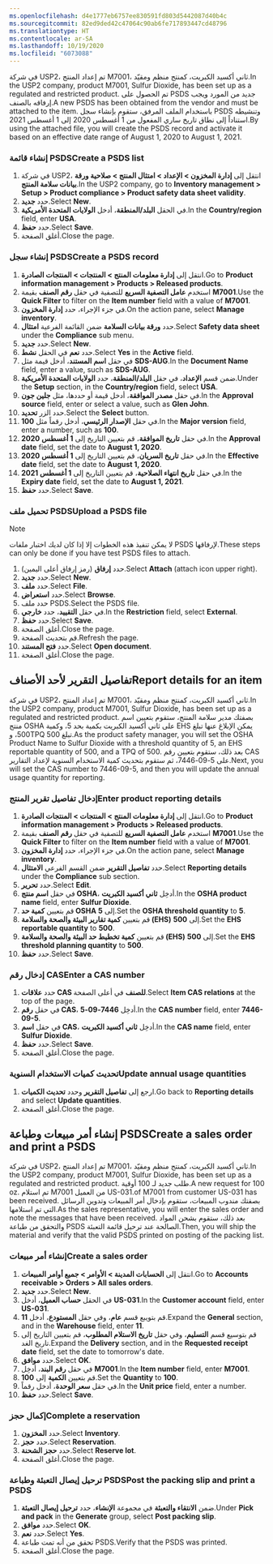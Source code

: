 ```yaml
---
ms.openlocfilehash: d4e1777eb6757ee830591fd803d5442087d40b4c
ms.sourcegitcommit: 82ed9ded42c47064c90ab6fe717893447cd48796
ms.translationtype: HT
ms.contentlocale: ar-SA
ms.lasthandoff: 10/19/2020
ms.locfileid: "6073088"
---
```

<span data-ttu-id="3da61-101">في شركة USP2، تم إعداد المنتج M7001، ثاني أكسيد الكبريت، كمنتج منظم ومقيّد.</span><span class="sxs-lookup"><span data-stu-id="3da61-101">In the USP2 company, product M7001, Sulfur Dioxide, has been set up as a regulated and restricted product.</span></span> <span data-ttu-id="3da61-102">تم الحصول على PSDS جديد من المورد ويجب إرفاقه بالصنف.</span><span class="sxs-lookup"><span data-stu-id="3da61-102">A new PSDS has been obtained from the vendor and must be attached to the item.</span></span> <span data-ttu-id="3da61-103">باستخدام الملف المرفق، ستقوم بإنشاء سجل PSDS وتنشيطه استناداً إلى نطاق تاريخ ساري المفعول من 1 أغسطس 2020 إلى 1 أغسطس 2021.</span><span class="sxs-lookup"><span data-stu-id="3da61-103">By using the attached file, you will create the PSDS record and activate it based on an effective date range of August 1, 2020 to August 1, 2021.</span></span>

### <a name="create-a-psds-list"></a><span data-ttu-id="3da61-104">إنشاء قائمة PSDS</span><span class="sxs-lookup"><span data-stu-id="3da61-104">Create a PSDS list</span></span>

1.  <span data-ttu-id="3da61-105">في شركة USP2، انتقل إلى **إدارة المخزون > الإعداد > امتثال المنتج > صلاحية ورقة بيانات سلامة المنتج**.</span><span class="sxs-lookup"><span data-stu-id="3da61-105">In the USP2 company, go to **Inventory management > Setup > Product compliance > Product safety data sheet validity**.</span></span>
2.  <span data-ttu-id="3da61-106">حدد **جديد‏‎**.</span><span class="sxs-lookup"><span data-stu-id="3da61-106">Select **New**.</span></span>
3.  <span data-ttu-id="3da61-107">في الحقل **البلد/المنطقة**، أدخل **الولايات المتحدة الأمريكية**.</span><span class="sxs-lookup"><span data-stu-id="3da61-107">In the **Country/region** field, enter **USA**.</span></span>
4.  <span data-ttu-id="3da61-108">حدد **حفظ**.</span><span class="sxs-lookup"><span data-stu-id="3da61-108">Select **Save**.</span></span>
5.  <span data-ttu-id="3da61-109">أغلق الصفحة.</span><span class="sxs-lookup"><span data-stu-id="3da61-109">Close the page.</span></span>

### <a name="create-a-psds-record"></a><span data-ttu-id="3da61-110">إنشاء سجل PSDS</span><span class="sxs-lookup"><span data-stu-id="3da61-110">Create a PSDS record</span></span>

1.  <span data-ttu-id="3da61-111">انتقل إلى **إدارة معلومات المنتج > المنتجات > المنتجات الصادرة**.</span><span class="sxs-lookup"><span data-stu-id="3da61-111">Go to **Product information management > Products > Released products**.</span></span>
2.  <span data-ttu-id="3da61-112">استخدم **عامل التصفية السريع** للتصفية في حقل **رقم الصنف** بقيمة **M7001**.</span><span class="sxs-lookup"><span data-stu-id="3da61-112">Use the **Quick Filter** to filter on the **Item number** field with a value of **M7001**.</span></span>
3.  <span data-ttu-id="3da61-113">في جزء الإجراء، حدد **إدارة المخزون**.</span><span class="sxs-lookup"><span data-stu-id="3da61-113">On the action pane, select **Manage inventory**.</span></span>
4.  <span data-ttu-id="3da61-114">حدد **ورقة بيانات السلامة** ضمن القائمة الفرعية **امتثال**.</span><span class="sxs-lookup"><span data-stu-id="3da61-114">Select **Safety data sheet** under the **Compliance** sub menu.</span></span>
5.  <span data-ttu-id="3da61-115">حدد **جديد‏‎**.</span><span class="sxs-lookup"><span data-stu-id="3da61-115">Select **New**.</span></span>
6.  <span data-ttu-id="3da61-116">حدد **نعم** في الحقل **نشط**.</span><span class="sxs-lookup"><span data-stu-id="3da61-116">Select **Yes** in the **Active** field.</span></span>
7.  <span data-ttu-id="3da61-117">في حقل **اسم المستند**، أدخل قيمة مثل **SDS-AUG**.</span><span class="sxs-lookup"><span data-stu-id="3da61-117">In the **Document Name** field, enter a value, such as **SDS-AUG**.</span></span>
8.  <span data-ttu-id="3da61-118">ضمن قسم **الإعداد**، في حقل **البلد/المنطقة**، حدد **الولايات المتحدة الأمريكية**.</span><span class="sxs-lookup"><span data-stu-id="3da61-118">Under the **Setup** section, in the **Country/region** field, select **USA**.</span></span>
9.  <span data-ttu-id="3da61-119">في حقل **مصدر الموافقة**، أدخل قيمة أو حددها، مثل **جلين جون**.</span><span class="sxs-lookup"><span data-stu-id="3da61-119">In the **Approval source** field, enter or select a value, such as **Glen John**.</span></span>
10. <span data-ttu-id="3da61-120">حدد الزر **تحديد**.</span><span class="sxs-lookup"><span data-stu-id="3da61-120">Select the **Select** button.</span></span>
11. <span data-ttu-id="3da61-121">في حقل **الإصدار الرئيسي**، أدخل رقماً مثل **100**.</span><span class="sxs-lookup"><span data-stu-id="3da61-121">In the **Major version** field, enter a number, such as **100**.</span></span>
12. <span data-ttu-id="3da61-122">في حقل **تاريخ الموافقة**، قم بتعيين التاريخ إلى **1 أغسطس 2020**.</span><span class="sxs-lookup"><span data-stu-id="3da61-122">In the **Approval date** field, set the date to **August 1, 2020**.</span></span>
13. <span data-ttu-id="3da61-123">في حقل **تاريخ السريان**، قم بتعيين التاريخ إلى **1 أغسطس 2020**.</span><span class="sxs-lookup"><span data-stu-id="3da61-123">In the **Effective date** field, set the date to **August 1, 2020**.</span></span>
14. <span data-ttu-id="3da61-124">في حقل **تاريخ انتهاء الصلاحية**، قم بتعيين التاريخ إلى **1 أغسطس 2021**.</span><span class="sxs-lookup"><span data-stu-id="3da61-124">In the **Expiry date** field, set the date to **August 1, 2021**.</span></span>
15. <span data-ttu-id="3da61-125">حدد **حفظ**.</span><span class="sxs-lookup"><span data-stu-id="3da61-125">Select **Save**.</span></span>

### <a name="upload-a-psds-file"></a><span data-ttu-id="3da61-126">تحميل ملف PSDS</span><span class="sxs-lookup"><span data-stu-id="3da61-126">Upload a PSDS file</span></span>
> [!NOTE]
> <span data-ttu-id="3da61-127">لا يمكن تنفيذ هذه الخطوات إلا إذا كان لديك اختبار ملفات PSDS لإرفاقها.</span><span class="sxs-lookup"><span data-stu-id="3da61-127">These steps can only be done if you have test PSDS files to attach.</span></span>

1. <span data-ttu-id="3da61-128">حدد **إرفاق** (رمز إرفاق أعلى اليمين).</span><span class="sxs-lookup"><span data-stu-id="3da61-128">Select **Attach** (attach icon upper right).</span></span>
2. <span data-ttu-id="3da61-129">حدد **جديد‏‎**.</span><span class="sxs-lookup"><span data-stu-id="3da61-129">Select **New**.</span></span>
3. <span data-ttu-id="3da61-130">حدد **ملف**.</span><span class="sxs-lookup"><span data-stu-id="3da61-130">Select **File**.</span></span>
4. <span data-ttu-id="3da61-131">حدد **استعراض**.</span><span class="sxs-lookup"><span data-stu-id="3da61-131">Select **Browse**.</span></span>
5. <span data-ttu-id="3da61-132">حدد ملف PSDS.</span><span class="sxs-lookup"><span data-stu-id="3da61-132">Select the PSDS file.</span></span>
6. <span data-ttu-id="3da61-133">في حقل **التقييد**، حدد **خارجي**.</span><span class="sxs-lookup"><span data-stu-id="3da61-133">In the **Restriction** field, select **External**.</span></span>
7. <span data-ttu-id="3da61-134">حدد **حفظ**.</span><span class="sxs-lookup"><span data-stu-id="3da61-134">Select **Save**.</span></span>
8. <span data-ttu-id="3da61-135">أغلق الصفحة.</span><span class="sxs-lookup"><span data-stu-id="3da61-135">Close the page.</span></span>
9. <span data-ttu-id="3da61-136">قم بتحديث الصفحة.</span><span class="sxs-lookup"><span data-stu-id="3da61-136">Refresh the page.</span></span>
10. <span data-ttu-id="3da61-137">حدد **فتح المستند**.</span><span class="sxs-lookup"><span data-stu-id="3da61-137">Select **Open document**.</span></span>
11. <span data-ttu-id="3da61-138">أغلق الصفحة.</span><span class="sxs-lookup"><span data-stu-id="3da61-138">Close the page.</span></span>

## <a name="report-details-for-an-item"></a><span data-ttu-id="3da61-139">تفاصيل التقرير لأحد الأصناف</span><span class="sxs-lookup"><span data-stu-id="3da61-139">Report details for an item</span></span>

<span data-ttu-id="3da61-140">في شركة USP2، تم إعداد المنتج M7001، ثاني أكسيد الكبريت، كمنتج منظم ومقيّد.</span><span class="sxs-lookup"><span data-stu-id="3da61-140">In the USP2 company, product M7001, Sulfur Dioxide, has been set up as a regulated and restricted product.</span></span> <span data-ttu-id="3da61-141">بصفتك مدير سلامة المنتج، ستقوم بتعيين اسم منتج OSHA على ثاني أكسيد الكبريت بكمية بحد 5، وكمية EHS يمكن الإبلاغ عنها تبلغ 500، وTPQ تبلغ 500.</span><span class="sxs-lookup"><span data-stu-id="3da61-141">As the product safety manager, you will set the OSHA Product Name to Sulfur Dioxide with a threshold quantity of 5, an EHS reportable quantity of 500, and a TPQ of 500.</span></span> <span data-ttu-id="3da61-142">بعد ذلك، ستقوم بتعيين رقم CAS على 5-09-7446، ثم ستقوم بتحديث كمية الاستخدام السنوية لإعداد التقارير.</span><span class="sxs-lookup"><span data-stu-id="3da61-142">Next, you will set the CAS number to 7446-09-5, and then you will update the annual usage quantity for reporting.</span></span>

### <a name="enter-product-reporting-details"></a><span data-ttu-id="3da61-143">إدخال تفاصيل تقرير المنتج</span><span class="sxs-lookup"><span data-stu-id="3da61-143">Enter product reporting details</span></span>

1.  <span data-ttu-id="3da61-144">انتقل إلى **إدارة معلومات المنتج > المنتجات > المنتجات الصادرة**.</span><span class="sxs-lookup"><span data-stu-id="3da61-144">Go to **Product information management > Products > Released products**.</span></span>
2.  <span data-ttu-id="3da61-145">استخدم **عامل التصفية السريع** للتصفية في حقل **رقم الصنف** بقيمة **M7001**.</span><span class="sxs-lookup"><span data-stu-id="3da61-145">Use the **Quick Filter** to filter on the **Item number** field with a value  of **M7001**.</span></span>
3.  <span data-ttu-id="3da61-146">في جزء الإجراء، حدد **إدارة المخزون**.</span><span class="sxs-lookup"><span data-stu-id="3da61-146">On the action pane, select **Manage inventory**.</span></span>
4.  <span data-ttu-id="3da61-147">حدد **تفاصيل التقرير** ضمن القسم الفرعي **الامتثال**.</span><span class="sxs-lookup"><span data-stu-id="3da61-147">Select **Reporting details** under the **Compliance** sub section.</span></span>
5.  <span data-ttu-id="3da61-148">حدد **تحرير**.</span><span class="sxs-lookup"><span data-stu-id="3da61-148">Select **Edit**.</span></span>
6.  <span data-ttu-id="3da61-149">في حقل **اسم منتج OSHA**، أدخِل **ثاني أكسيد الكبريت**.</span><span class="sxs-lookup"><span data-stu-id="3da61-149">In the **OSHA product name** field, enter **Sulfur Dioxide**.</span></span>
7.  <span data-ttu-id="3da61-150">قم بتعيين **كمية حد OSHA** إلى **5**.</span><span class="sxs-lookup"><span data-stu-id="3da61-150">Set the **OSHA threshold quantity** to **5**.</span></span>
8.  <span data-ttu-id="3da61-151">قم بتعيين **كمية تقارير البيئة والصحة والسلامة (EHS)** إلى **500**.</span><span class="sxs-lookup"><span data-stu-id="3da61-151">Set the **EHS reportable quantity** to **500**.</span></span>
9.  <span data-ttu-id="3da61-152">قم بتعيين **كمية تخطيط حد البيئة والصحة والسلامة (EHS)** إلى **500**.</span><span class="sxs-lookup"><span data-stu-id="3da61-152">Set the **EHS threshold planning quantity** to **500**.</span></span>
10. <span data-ttu-id="3da61-153">حدد **حفظ**.</span><span class="sxs-lookup"><span data-stu-id="3da61-153">Select **Save**.</span></span>

### <a name="enter-a-cas-number"></a><span data-ttu-id="3da61-154">إدخال رقم CAS</span><span class="sxs-lookup"><span data-stu-id="3da61-154">Enter a CAS number</span></span>

1. <span data-ttu-id="3da61-155">حدد **علاقات CAS للصنف** في أعلى الصفحة.</span><span class="sxs-lookup"><span data-stu-id="3da61-155">Select **Item CAS relations** at the top of the page.</span></span>
2. <span data-ttu-id="3da61-156">في حقل **رقم CAS**، أدخِل **7446-09-5**.</span><span class="sxs-lookup"><span data-stu-id="3da61-156">In the **CAS number** field, enter **7446-09-5**.</span></span>
3. <span data-ttu-id="3da61-157">في حقل **اسم CAS**، أدخِل **ثاني أكسيد الكبريت**.</span><span class="sxs-lookup"><span data-stu-id="3da61-157">In the **CAS name** field, enter **Sulfur Dioxide**.</span></span>
4. <span data-ttu-id="3da61-158">حدد **حفظ**.</span><span class="sxs-lookup"><span data-stu-id="3da61-158">Select **Save**.</span></span>
5. <span data-ttu-id="3da61-159">أغلق الصفحة.</span><span class="sxs-lookup"><span data-stu-id="3da61-159">Close the page.</span></span>

### <a name="update-annual-usage-quantities"></a><span data-ttu-id="3da61-160">تحديث كميات الاستخدام السنوية</span><span class="sxs-lookup"><span data-stu-id="3da61-160">Update annual usage quantities</span></span>

1. <span data-ttu-id="3da61-161">ارجع إلى **تفاصيل التقرير** وحدد **تحديث الكميات**.</span><span class="sxs-lookup"><span data-stu-id="3da61-161">Go back to **Reporting details** and select **Update quantities**.</span></span>
2. <span data-ttu-id="3da61-162">أغلق الصفحة.</span><span class="sxs-lookup"><span data-stu-id="3da61-162">Close the page.</span></span>


## <a name="create-a-sales-order-and-print-a-psds"></a><span data-ttu-id="3da61-163">إنشاء أمر مبيعات وطباعة PSDS</span><span class="sxs-lookup"><span data-stu-id="3da61-163">Create a sales order and print a PSDS</span></span>

<span data-ttu-id="3da61-164">في شركة USP2، تم إعداد المنتج M7001، ثاني أكسيد الكبريت، كمنتج منظم ومقيّد.</span><span class="sxs-lookup"><span data-stu-id="3da61-164">In the USP2 company, product M7001, Sulfur Dioxide, has been set up as a regulated and restricted product.</span></span> <span data-ttu-id="3da61-165">طلب جديد لـ 100 أوقية.</span><span class="sxs-lookup"><span data-stu-id="3da61-165">A new request for 100 oz.</span></span> <span data-ttu-id="3da61-166">تم استلام M7001 من العميل US-031.</span><span class="sxs-lookup"><span data-stu-id="3da61-166">of M7001 from customer US-031 has been received.</span></span> <span data-ttu-id="3da61-167">بصفتك مندوب المبيعات، ستقوم بإدخال أمر المبيعات وتدوين الرسائل التي تم استلامها.</span><span class="sxs-lookup"><span data-stu-id="3da61-167">As the sales representative, you will enter the sales order and note the messages that have been received.</span></span>
<span data-ttu-id="3da61-168">بعد ذلك، ستقوم بشحن المواد والتحقق من طباعة PSDS الصالحة عند ترحيل قائمة التعبئة.</span><span class="sxs-lookup"><span data-stu-id="3da61-168">Then, you will ship the material and verify that the valid PSDS printed on posting of the packing list.</span></span>

### <a name="create-a-sales-order"></a><span data-ttu-id="3da61-169">إنشاء أمر مبيعات</span><span class="sxs-lookup"><span data-stu-id="3da61-169">Create a sales order</span></span>

1.  <span data-ttu-id="3da61-170">انتقل إلى **الحسابات المدينة > الأوامر > جميع أوامر المبيعات**.</span><span class="sxs-lookup"><span data-stu-id="3da61-170">Go to **Accounts receivable > Orders > All sales orders**.</span></span>
2.  <span data-ttu-id="3da61-171">حدد **جديد‏‎**.</span><span class="sxs-lookup"><span data-stu-id="3da61-171">Select **New**.</span></span>
3.  <span data-ttu-id="3da61-172">في الحقل **حساب العميل**، أدخل **US-031**.</span><span class="sxs-lookup"><span data-stu-id="3da61-172">In the **Customer account** field, enter **US-031**.</span></span>
4.  <span data-ttu-id="3da61-173">قم بتويبع قسم **عام**، وفي حقل **المستودع**، أدخل **11**.</span><span class="sxs-lookup"><span data-stu-id="3da61-173">Expand the **General** section, and in the **Warehouse** field, enter **11**.</span></span>
5.  <span data-ttu-id="3da61-174">قم بتوسيع قسم **التسليم**، وفي حقل **تاريخ الاستلام المطلوب**، قم بتعيين التاريخ إلى تاريخ الغد.</span><span class="sxs-lookup"><span data-stu-id="3da61-174">Expand the **Delivery** section, and in the **Requested receipt date** field, set the date to tomorrow's date.</span></span>
6.  <span data-ttu-id="3da61-175">حدد **موافق**.</span><span class="sxs-lookup"><span data-stu-id="3da61-175">Select **OK**.</span></span>
7.  <span data-ttu-id="3da61-176">في حقل **رقم البند**، أدخِل **M7001**.</span><span class="sxs-lookup"><span data-stu-id="3da61-176">In the **Item number** field, enter **M7001**.</span></span>
8.  <span data-ttu-id="3da61-177">قم بتعيين **الكمية** إلى **100**.</span><span class="sxs-lookup"><span data-stu-id="3da61-177">Set the **Quantity** to **100**.</span></span>
9.  <span data-ttu-id="3da61-178">في حقل **سعر الوحدة**، أدخل رقماً.</span><span class="sxs-lookup"><span data-stu-id="3da61-178">In the **Unit price** field, enter a number.</span></span>
10. <span data-ttu-id="3da61-179">حدد **حفظ**.</span><span class="sxs-lookup"><span data-stu-id="3da61-179">Select **Save**.</span></span>

### <a name="complete-a-reservation"></a><span data-ttu-id="3da61-180">إكمال حجز</span><span class="sxs-lookup"><span data-stu-id="3da61-180">Complete a reservation</span></span>

1. <span data-ttu-id="3da61-181">حدد **المخزون**.</span><span class="sxs-lookup"><span data-stu-id="3da61-181">Select **Inventory**.</span></span>
2. <span data-ttu-id="3da61-182">حدد **حجز**.</span><span class="sxs-lookup"><span data-stu-id="3da61-182">Select **Reservation**.</span></span>
3. <span data-ttu-id="3da61-183">حدد **حجز الشحنة**.</span><span class="sxs-lookup"><span data-stu-id="3da61-183">Select **Reserve lot**.</span></span>
4. <span data-ttu-id="3da61-184">أغلق الصفحة.</span><span class="sxs-lookup"><span data-stu-id="3da61-184">Close the page.</span></span>

### <a name="post-the-packing-slip-and-print-a-psds"></a><span data-ttu-id="3da61-185">ترحيل إيصال التعبئة وطباعة PSDS</span><span class="sxs-lookup"><span data-stu-id="3da61-185">Post the packing slip and print a PSDS</span></span>

1. <span data-ttu-id="3da61-186">ضمن **الانتقاء والتعبئة** في مجموعة **الإنشاء**، حدد **ترحيل إيصال التعبئة**.</span><span class="sxs-lookup"><span data-stu-id="3da61-186">Under **Pick and pack** in the **Generate** group, select **Post packing slip**.</span></span>
2. <span data-ttu-id="3da61-187">حدد **موافق**.</span><span class="sxs-lookup"><span data-stu-id="3da61-187">Select **OK**.</span></span>
3. <span data-ttu-id="3da61-188">حدد **نعم**.</span><span class="sxs-lookup"><span data-stu-id="3da61-188">Select **Yes**.</span></span>
4. <span data-ttu-id="3da61-189">تحقق من أنه تمت طباعة PSDS.</span><span class="sxs-lookup"><span data-stu-id="3da61-189">Verify that the PSDS was printed.</span></span>
5. <span data-ttu-id="3da61-190">أغلق الصفحة.</span><span class="sxs-lookup"><span data-stu-id="3da61-190">Close the page.</span></span> 
